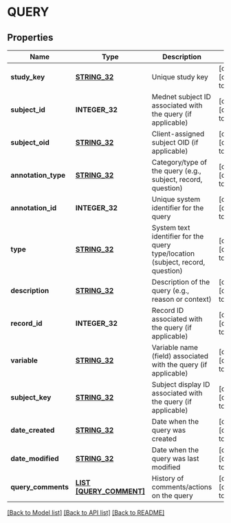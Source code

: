 # QUERY

## Properties
Name | Type | Description | Notes
------------ | ------------- | ------------- | -------------
**study_key** | [**STRING_32**](STRING_32.md) | Unique study key | [optional] [default to null]
**subject_id** | **INTEGER_32** | Mednet subject ID associated with the query (if applicable) | [optional] [default to null]
**subject_oid** | [**STRING_32**](STRING_32.md) | Client-assigned subject OID (if applicable) | [optional] [default to null]
**annotation_type** | [**STRING_32**](STRING_32.md) | Category/type of the query (e.g., subject, record, question) | [optional] [default to null]
**annotation_id** | **INTEGER_32** | Unique system identifier for the query | [optional] [default to null]
**type** | [**STRING_32**](STRING_32.md) | System text identifier for the query type/location (subject, record, question) | [optional] [default to null]
**description** | [**STRING_32**](STRING_32.md) | Description of the query (e.g., reason or context) | [optional] [default to null]
**record_id** | **INTEGER_32** | Record ID associated with the query (if applicable) | [optional] [default to null]
**variable** | [**STRING_32**](STRING_32.md) | Variable name (field) associated with the query (if applicable) | [optional] [default to null]
**subject_key** | [**STRING_32**](STRING_32.md) | Subject display ID associated with the query (if applicable) | [optional] [default to null]
**date_created** | [**STRING_32**](STRING_32.md) | Date when the query was created | [optional] [default to null]
**date_modified** | [**STRING_32**](STRING_32.md) | Date when the query was last modified | [optional] [default to null]
**query_comments** | [**LIST [QUERY_COMMENT]**](QueryComment.md) | History of comments/actions on the query | [optional] [default to null]

[[Back to Model list]](../README.md#documentation-for-models) [[Back to API list]](../README.md#documentation-for-api-endpoints) [[Back to README]](../README.md)


